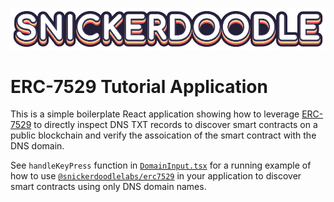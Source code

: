 [![Snickerdoodle Protocol](/src/snickerdoodle_horizontal_notab.png)](https://snickerdoodle.com)

# ERC-7529 Tutorial Application

This is a simple boilerplate React application showing how to leverage [ERC-7529](https://www.npmjs.com/package/@snickerdoodlelabs/erc7529) to directly inspect DNS TXT records to discover smart contracts on a public blockchain and verify the assoication of the smart contract with the DNS domain. 

See `handleKeyPress` function in [`DomainInput.tsx`](/src/DomainInput.tsx) for a running example of how to use [`@snickerdoodlelabs/erc7529`](https://www.npmjs.com/package/@snickerdoodlelabs/erc7529) in your application to discover smart contracts using only DNS domain names. 